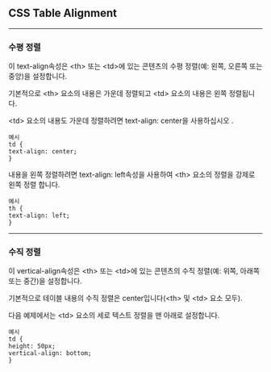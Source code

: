 ## CSS Table Alignment

---

### 수평 정렬

이 text-align속성은 \<th> 또는 \<td>에 있는 콘텐츠의 수평 정렬(예: 왼쪽, 오른쪽 또는 중앙)을 설정합니다.

기본적으로 \<th> 요소의 내용은 가운데 정렬되고 \<td> 요소의 내용은 왼쪽 정렬됩니다.

\<td> 요소의 내용도 가운데 정렬하려면 text-align: center을 사용하십시오 .

    예시
    td {
    text-align: center;
    }

내용을 왼쪽 정렬하려면 text-align: left속성을 사용하여 \<th> 요소의 정렬을 강제로 왼쪽 정렬 합니다.

    예시
    th {
    text-align: left;
    }

---

### 수직 정렬

이 vertical-align속성은 \<th> 또는 \<td>에 있는 콘텐츠의 수직 정렬(예: 위쪽, 아래쪽 또는 중간)을 설정합니다.

기본적으로 테이블 내용의 수직 정렬은 center입니다(\<th> 및 \<td> 요소 모두).

다음 예제에서는 \<td> 요소의 세로 텍스트 정렬을 맨 아래로 설정합니다.

    예시
    td {
    height: 50px;
    vertical-align: bottom;
    }
